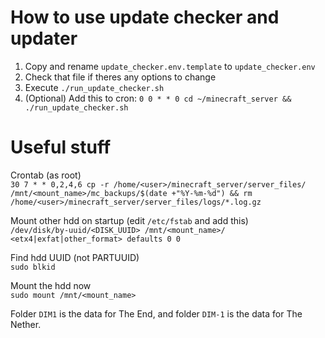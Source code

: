 # How to use update checker and updater
1. Copy and rename `update_checker.env.template` to `update_checker.env`
2. Check that file if theres any options to change
3. Execute `./run_update_checker.sh`
4. (Optional) Add this to cron: `0 0 * * 0 cd ~/minecraft_server && ./run_update_checker.sh`

# Useful stuff #

Crontab (as root)  
`30 7 * * 0,2,4,6 cp -r /home/<user>/minecraft_server/server_files/ /mnt/<mount_name>/mc_backups/$(date +"%Y-%m-%d") && rm /home/<user>/minecraft_server/server_files/logs/*.log.gz`

Mount other hdd on startup (edit `/etc/fstab` and add this)  
`/dev/disk/by-uuid/<DISK_UUID> /mnt/<mount_name>/ <etx4|exfat|other_format> defaults 0 0`

Find hdd UUID (not PARTUUID)  
`sudo blkid`

Mount the hdd now  
`sudo mount /mnt/<mount_name>`

Folder `DIM1` is the data for The End, and folder `DIM-1` is the data for The Nether.  
